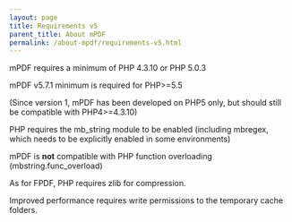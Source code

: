 ```yaml
---
layout: page
title: Requirements v5
parent_title: About mPDF
permalink: /about-mpdf/requirements-v5.html
---
```


<div id="bpmbook" class="bpmbook" style="direction:ltr;">
<div class="topic_user_field">
<div id="U0">
<p>mPDF requires a minimum of PHP 4.3.10 or PHP 5.0.3</p>
<p>mPDF v5.7.1 minimum is required for PHP&gt;=5.5</p>
<p>(Since version 1, mPDF has been developed on PHP5 only, but should still be compatible with PHP4&gt;=4.3.10)</p>
<p>PHP requires the mb_string module to be enabled (including mbregex, which needs to be explicitly enabled in some environments)</p>
<p>mPDF is <b>not</b> compatible with PHP function overloading (mbstring.func_overload)</p>
<p>As for FPDF, PHP requires zlib for compression.</p>
<p>Improved performance requires write permissions to the temporary cache folders.</p>
</div>
</div>


